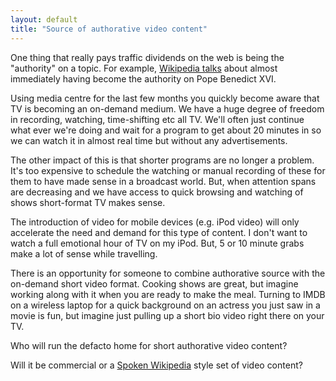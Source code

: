 ```yaml
---
layout: default
title: "Source of authorative video content"
---
```


One thing that really pays traffic dividends on the web is being the
"authority" on a topic. For example, [Wikipedia
talks](http://en.wikipedia.org/wiki/Wikipedia:Wikipedia_Signpost/2005-04-25/Papal_scoop)
about almost immediately having become the authority on Pope Benedict
XVI.

Using media centre for the last few months you quickly become aware
that TV is becoming an on-demand medium. We have a huge degree of freedom in
recording, watching, time-shifting etc all TV. We'll often just continue what
ever we're doing and wait for a program to get about 20 minutes in so we can
watch it in almost real time but without any advertisements.

The other
impact of this is that shorter programs are no longer a problem. It's too
expensive to schedule the watching or manual recording of these for them to
have made sense in a broadcast world. But, when attention spans are decreasing
and we have access to quick browsing and watching of shows short-format TV
makes sense.

The introduction of video for mobile devices (e.g. iPod
video) will only accelerate the need and demand for this type of content. I
don't want to watch a full emotional hour of TV on my iPod. But, 5 or 10 minute
grabs make a lot of sense while travelling.

There is an opportunity for
someone to combine authorative source with the on-demand short video format.
Cooking shows are great, but imagine working along with it when you are ready
to make the meal. Turning to IMDB on a wireless laptop for a quick background
on an actress you just saw in a movie is fun, but imagine just pulling up a
short bio video right there on your TV.

Who will run the defacto home for
short authorative video content?

Will it be commercial or a [Spoken
Wikipedia](http://en.wikipedia.org/wiki/Wikipedia:WikiProject_Spoken_Wikipedia)
style set of video content?
